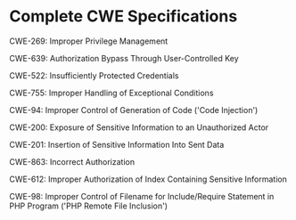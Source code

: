 

# Complete CWE Specifications

CWE-269: Improper Privilege Management

CWE-639: Authorization Bypass Through User-Controlled Key

CWE-522: Insufficiently Protected Credentials

CWE-755: Improper Handling of Exceptional Conditions

CWE-94: Improper Control of Generation of Code ('Code Injection')

CWE-200: Exposure of Sensitive Information to an Unauthorized Actor

CWE-201: Insertion of Sensitive Information Into Sent Data

CWE-863: Incorrect Authorization

CWE-612: Improper Authorization of Index Containing Sensitive Information

CWE-98: Improper Control of Filename for Include/Require Statement in PHP Program ('PHP Remote File Inclusion')